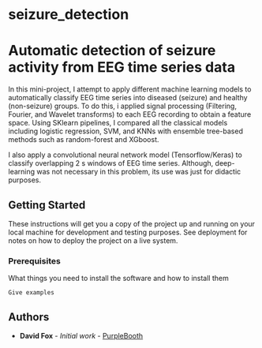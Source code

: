 # seizure_detection

# Automatic detection of seizure activity from EEG time series data

In this mini-project, I attempt to apply different machine learning models to automatically classify EEG time series into diseased (seizure) and healthy (non-seizure) groups. To do this, i applied signal processing (Filtering, Fourier, and Wavelet transforms) to each EEG recording to obtain a feature space. Using SKlearn pipelines, I compared all the classical models including logistic regression, SVM, and KNNs with ensemble tree-based methods such as random-forest and XGboost.

I also apply a convolutional neural network model (Tensorflow/Keras) to classify overlapping 2 s windows of EEG time series. Although, deep-learning was not necessary in this problem, its use was just for didactic purposes.


## Getting Started

These instructions will get you a copy of the project up and running on your local machine for development and testing purposes. See deployment for notes on how to deploy the project on a live system.

### Prerequisites

What things you need to install the software and how to install them

```
Give examples
```

## Authors

* **David Fox** - *Initial work* - [PurpleBooth](https://github.com/PurpleBooth)
